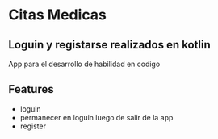 # Citas Medicas
## Loguin y registarse realizados en kotlin


App para el desarrollo de habilidad en codigo

## Features

- loguin
- permanecer en loguin luego de salir de la app
- register





